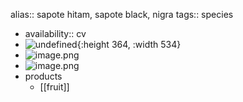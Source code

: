 alias:: sapote hitam, sapote black, nigra
tags:: species

- availability:: cv
- ![undefined](https://peach-geographical-bat-397.mypinata.cloud/ipfs/QmUh8aHEmRoBjmLgREgBo23Rc26zXmRPvGBxudR4Wi72J6){:height 364, :width 534}
- ![image.png](https://peach-geographical-bat-397.mypinata.cloud/ipfs/QmS8S3ZCpVGnVXspmj6qYaHfs9m8ssxuoV13MSmLuzVgpP)
- ![image.png](https://peach-geographical-bat-397.mypinata.cloud/ipfs/QmPHtFeqP9KYxXtB6b5tiX3t5zE73836VX1wNMvoaUSqHW)
- products
	- [[fruit]]